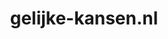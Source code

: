 ---
layout: post
title:  "gelijke-kansen.nl"
internal_url:  "/data/gelijke-kansen.nl.html"
categories: dutchgov
---
